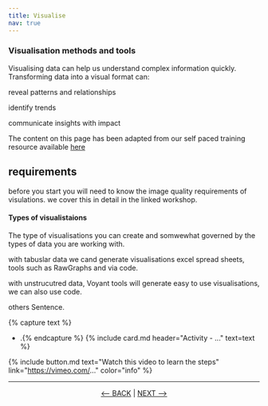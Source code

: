 ```yaml
---
title: Visualise
nav: true
---
```

### Visualisation methods and tools

Visualising data can help us understand complex information quickly. Transforming data into a visual format can:

reveal patterns and relationships

identify trends

communicate insights with impact

The content on this page has been adapted from our self paced training resource available <a href='https://griffithunilibrary.github.io/data-vis-basics/' target='_blank'> here </a>


## requirements
before you start you will need to know the image quality requirements of visulations. we cover this in detail in the linked workshop. 
  

#### Types of visualistaions

The type of visualisations you can create and somwewhat governed by the types of data you are working with. 

with tabuslar data we cand generate visualisations excel spread sheets, tools such as RawGraphs and via code. 
  
with unstrucutred data, Voyant tools will generate easy to use visualisations, we can also use code. 

others
Sentence.

{% capture text %}
- .{% endcapture %} {% include card.md header="Activity - ..." text=text %}


{% include button.md text="Watch this video to learn the steps" link="https://vimeo.com/..." color="info" %}

-----

<p align="center">
  <a href="https://griffithunilibrary.github.io/intro-text-mining-analysis/content/6-analyse.html"><-- BACK</a> |
  <a href="https://griffithunilibrary.github.io/intro-text-mining-analysis/content/8-help.html">NEXT --></a>
</p>
